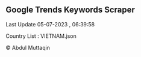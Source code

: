 

## Google Trends Keywords Scraper 
 
Last Update 05-07-2023 , 06:39:58

Country List :
VIETNAM.json



© Abdul Muttaqin 
